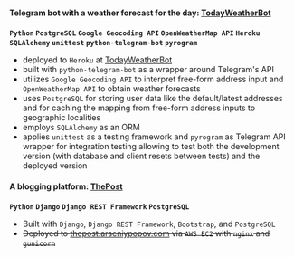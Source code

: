 #### Telegram bot with a weather forecast for the day: [TodayWeatherBot](https://github.com/Arseniy-Popov/TodayWeatherBot) ####
__`Python` `PostgreSQL` `Google Geocoding API` `OpenWeatherMap API` `Heroku` `SQLAlchemy` `unittest` `python-telegram-bot` `pyrogram`__
* deployed to `Heroku` at [TodayWeatherBot](https://t.me/AMP_TodayWeatherBot)
* built with `python-telegram-bot` as a wrapper around Telegram's API
* utilizes `Google Geocoding API` to interpret free-form address input and `OpenWeatherMap API` to obtain weather forecasts
* uses `PostgreSQL` for storing user data like the default/latest addresses and for caching the mapping from free-form
address inputs to geographic localities
* employs `SQLAlchemy` as an ORM
* applies `unittest` as a testing framework and `pyrogram` as Telegram API wrapper for integration testing allowing
to test both the development version (with database and client resets between tests) and the deployed version 

#### A blogging platform: [ThePost](https://github.com/Arseniy-Popov/ThePost) ####
__`Python` `Django` `Django REST Framework` `PostgreSQL`__
* Built with `Django`, `Django REST Framework`, `Bootstrap`, and `PostgreSQL`
* ~~Deployed to [thepost.arseniypopov.com](https://thepost.arseniypopov.com/) via `AWS EC2` with `nginx` and `gunicorn`~~
